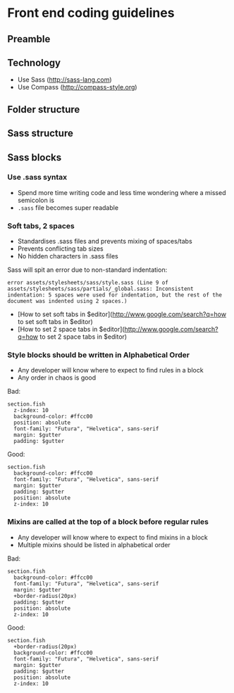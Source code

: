 # Front end coding guidelines

## Preamble

## Technology

* Use Sass (http://sass-lang.com)
* Use Compass (http://compass-style.org)

## Folder structure

## Sass structure

## Sass blocks

### Use .sass syntax

* Spend more time writing code and less time wondering where a missed semicolon is
* `.sass` file becomes super readable

### Soft tabs, 2 spaces

* Standardises .sass files and prevents mixing of spaces/tabs
* Prevents conflicting tab sizes
* No hidden characters in .sass files

Sass will spit an error due to non-standard indentation:

```
error assets/stylesheets/sass/style.sass (Line 9 of assets/stylesheets/sass/partials/_global.sass: Inconsistent indentation: 5 spaces were used for indentation, but the rest of the document was indented using 2 spaces.)
```

* [How to set soft tabs in $editor](http://www.google.com/search?q=how to set soft tabs in $editor)
* [How to set 2 space tabs in $editor](http://www.google.com/search?q=how to set 2 space tabs in $editor)

### Style blocks should be written in Alphabetical Order

* Any developer will know where to expect to find rules in a block
* Any order in chaos is good

Bad:

```
section.fish
  z-index: 10
  background-color: #ffcc00
  position: absolute
  font-family: "Futura", "Helvetica", sans-serif
  margin: $gutter
  padding: $gutter
```

Good:

```
section.fish
  background-color: #ffcc00
  font-family: "Futura", "Helvetica", sans-serif
  margin: $gutter
  padding: $gutter
  position: absolute
  z-index: 10
```

### Mixins are called at the top of a block before regular rules

* Any developer will know where to expect to find mixins in a block
* Multiple mixins should be listed in alphabetical order

Bad:

```
section.fish
  background-color: #ffcc00
  font-family: "Futura", "Helvetica", sans-serif
  margin: $gutter
  +border-radius(20px)
  padding: $gutter
  position: absolute
  z-index: 10
```

Good:

```
section.fish
  +border-radius(20px)
  background-color: #ffcc00
  font-family: "Futura", "Helvetica", sans-serif
  margin: $gutter
  padding: $gutter
  position: absolute
  z-index: 10
```
